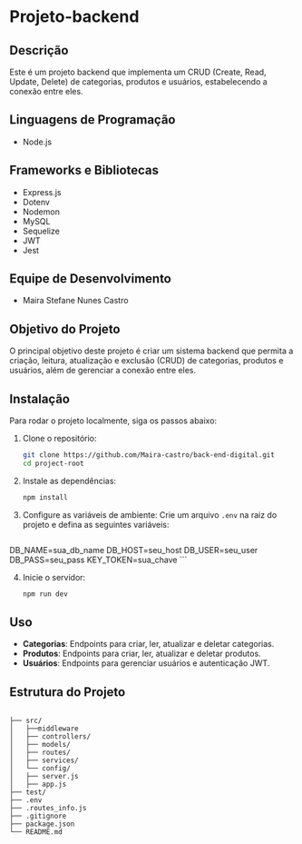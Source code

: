 # Projeto-backend

## Descrição

Este é um projeto backend que implementa um CRUD (Create, Read, Update, Delete) de categorias, produtos e usuários, estabelecendo a conexão entre eles.

## Linguagens de Programação

- Node.js

## Frameworks e Bibliotecas

- Express.js
- Dotenv
- Nodemon
- MySQL
- Sequelize
- JWT
- Jest

## Equipe de Desenvolvimento

- Maira Stefane Nunes Castro

## Objetivo do Projeto

O principal objetivo deste projeto é criar um sistema backend que permita a criação, leitura, atualização e exclusão (CRUD) de categorias, produtos e usuários, além de gerenciar a conexão entre eles.

## Instalação

Para rodar o projeto localmente, siga os passos abaixo:

1. Clone o repositório:
    ```bash
    git clone https://github.com/Maira-castro/back-end-digital.git
    cd project-root
    ```

2. Instale as dependências:
    ```bash
    npm install
    ```

3. Configure as variáveis de ambiente:
    Crie um arquivo `.env` na raiz do projeto e defina as seguintes variáveis:
    ```
DB_NAME=sua_db_name
DB_HOST=seu_host
DB_USER=seu_user
DB_PASS=seu_pass
KEY_TOKEN=sua_chave
    ```

4. Inicie o servidor:
    ```bash
    npm run dev
    ```


## Uso

- **Categorias**: Endpoints para criar, ler, atualizar e deletar categorias.
- **Produtos**: Endpoints para criar, ler, atualizar e deletar produtos.
- **Usuários**: Endpoints para gerenciar usuários e autenticação JWT.

## Estrutura do Projeto

```plaintext

├── src/
│   ├──middleware
│   ├── controllers/
│   ├── models/
│   ├── routes/
│   ├── services/
│   └── config/
│   ├── server.js
│   ├── app.js
├── test/
├── .env
├── .routes_info.js
├── .gitignore
├── package.json
└── README.md

